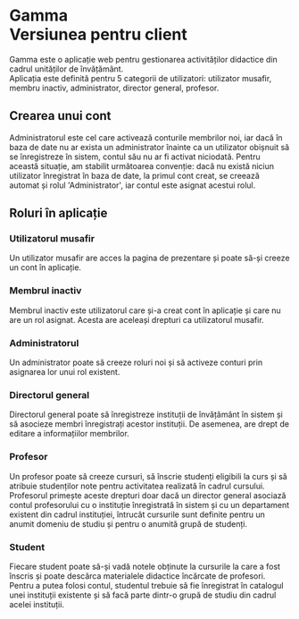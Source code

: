 ﻿# Gamma</br>Versiunea pentru client
Gamma este o aplicație web pentru gestionarea activităților didactice din cadrul unităților de învățământ.<br/>
Aplicația este definită pentru 5 categorii de utilizatori: utilizator musafir, membru inactiv, administrator, director general, profesor.

## Crearea unui cont
Administratorul este cel care activează conturile membrilor noi, iar dacă în baza de date nu ar exista un administrator înainte ca un utilizator obișnuit să se înregistreze în sistem, contul său nu ar fi activat niciodată. Pentru această situație, am stabilit următoarea convenție: dacă nu există niciun utilizator înregistrat în baza de date, la primul cont creat, se creează automat și rolul 'Administrator', iar contul este asignat acestui rolul. 

## Roluri în aplicație
### Utilizatorul musafir
Un utilizator musafir are acces la pagina de prezentare și poate să-și creeze un cont în aplicație.

### Membrul inactiv
Membrul inactiv este utilizatorul care și-a creat cont în aplicație și care nu are un rol asignat. Acesta are aceleași drepturi ca utilizatorul musafir.

### Administratorul
Un administrator poate să creeze roluri noi și să activeze conturi prin asignarea lor unui rol existent.

### Directorul general
Directorul general poate să înregistreze instituții de învățământ în sistem și să asocieze membri înregistrați acestor instituții. De asemenea, are drept de editare a informațiilor membrilor.

### Profesor
Un profesor poate să creeze cursuri, să înscrie studenți eligibili la curs și să atribuie studenților note pentru activitatea realizată în cadrul cursului. Profesorul primește aceste drepturi doar dacă un director general asociază contul profesorului cu o instituție înregistrată în sistem și cu un departament existent din cadrul instituției, întrucât cursurile sunt definite pentru un anumit domeniu de studiu și pentru o anumită grupă de studenți.

### Student
Fiecare student poate să-și vadă notele obținute la cursurile la care a fost înscris și poate descărca materialele didactice încărcate de profesori. Pentru a putea folosi contul, studentul trebuie să fie înregistrat în catalogul unei instituții existente și să facă parte dintr-o grupă de studiu din cadrul acelei instituții.
